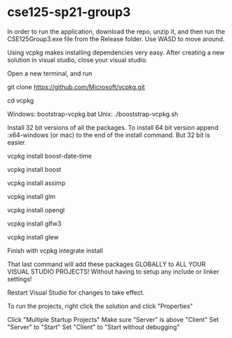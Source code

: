 # cse125-sp21-group3

In order to run the application, download the repo, unzip it, and then run the CSE125Group3.exe file from the Release folder. Use WASD to move around.

Using vcpkg makes installing dependencies very easy. After creating a new solution in visual studio, close your visual studio.

Open a new terminal, and run

git clone https://github.com/Microsoft/vcpkg.git

cd vcpkg

Windows: bootstrap-vcpkg.bat
Unix: ./booststrap-vcpkg.sh

Install 32 bit versions of all the packages. To install 64 bit version append :x64-windows (or mac) to the end of the install command. But 32 bit is easier.

vcpkg install boost-date-time

vcpkg install boost

vcpkg install assimp

vcpkg install glm

vcpkg install opengl

vcpkg install glfw3

vcpkg install glew

Finish with
vcpkg integrate install

That last command will add these packages GLOBALLY to ALL YOUR VISUAL STUDIO PROJECTS! Without having to setup any include or linker settings!

Restart Visual Studio for changes to take effect. 



To run the projects, right click the solution and click "Properties"

Click "Multiple Startup Projects"
Make sure "Server" is above "Client"
Set "Server" to "Start"
Set "Client" to "Start without debugging"

